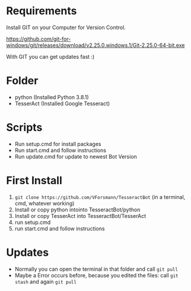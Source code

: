 # Requirements

Install GIT on your Computer for Version Control.

https://github.com/git-for-windows/git/releases/download/v2.25.0.windows.1/Git-2.25.0-64-bit.exe

With GIT you can get updates fast :)


# Folder
- python (Installed Python 3.8.1)
- TesserAct (Installed Google Tesseract)

# Scripts
- Run setup.cmd for install packages
- Run start.cmd and follow instructions
- Run update.cmd for update to newest Bot Version

# First Install

1) ```git clone https://github.com/VForsmann/TesseractBot``` (in a terminal, cmd, whatever working)
2) Install or copy python intointo TesseractBot/python
3) Install or copy TesserAct into TesseractBot/TesserAct
4) run setup.cmd
5) run start.cmd and follow instructions

# Updates
* Normally you can open the terminal in that folder and call ```git pull```
* Maybe a Error occurs before, because you edited the files: call ```git stash``` and again ```git pull```

